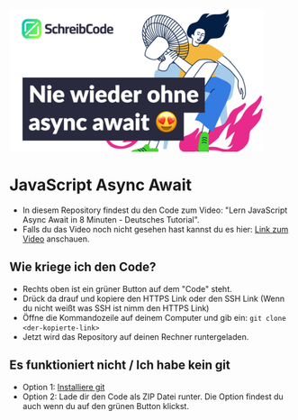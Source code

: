 <img src="https://github.com/SchreibCode/javascript-async-await-video/blob/main/img/javascript-async-await-2.jpg" width="450" alt="Youtube Thumbnail"/>

# JavaScript Async Await

- In diesem Repository findest du den Code zum Video: "Lern JavaScript Async Await in 8 Minuten - Deutsches Tutorial".
- Falls du das Video noch nicht gesehen hast kannst du es hier: 
[Link zum Video](https://youtu.be/Fa54vhDSsxs) anschauen.

## Wie kriege ich den Code?

- Rechts oben ist ein grüner Button auf dem "Code" steht.
- Drück da drauf und kopiere den HTTPS Link oder den SSH Link (Wenn du nicht weißt was SSH ist nimm den HTTPS Link)
- Öffne die Kommandozeile auf deinem Computer und gib ein: ```git clone <der-kopierte-link>```
- Jetzt wird das Repository auf deinen Rechner runtergeladen. 

## Es funktioniert nicht / Ich habe kein git

-   Option 1: [Installiere git](https://www.atlassian.com/de/git/tutorials/install-git)
-   Option 2: Lade dir den Code als ZIP Datei runter. Die Option findest du auch wenn du auf den grünen Button klickst.
